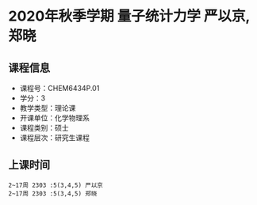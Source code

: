 # 2020年秋季学期 量子统计力学 严以京, 郑晓






## 课程信息

- 课程号：CHEM6434P.01
- 学分：3
- 教学类型：理论课
- 开课单位：化学物理系
- 课程类别：硕士
- 课程层次：研究生课程

## 上课时间

```
2~17周 2303 :5(3,4,5) 严以京
2~17周 2303 :5(3,4,5) 郑晓
```

